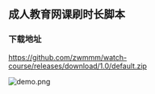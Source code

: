 ## 成人教育网课刷时长脚本

### 下载地址

https://github.com/zwmmm/watch-course/releases/download/1.0/default.zip

![demo.png](https://img04.sogoucdn.com/app/a/100520146/1bd9422a71748cb0bf942646c4aa4bcc)
